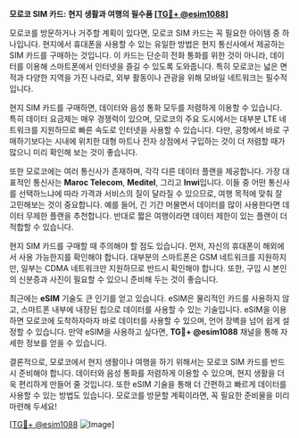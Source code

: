 **모로코 SIM 카드: 현지 생활과 여행의 필수품 [[TG💪+ @esim1088](https://t.me/s/esim1088)]**

모로코를 방문하거나 거주할 계획이 있다면, 모로코 SIM 카드는 꼭 필요한 아이템 중 하나입니다. 현지에서 휴대폰을 사용할 수 있는 유일한 방법은 현지 통신사에서 제공하는 SIM 카드를 구매하는 것입니다. 이 카드는 단순히 전화 통화를 위한 것이 아니라, 데이터를 이용해 스마트폰에서 인터넷을 즐길 수 있도록 도와줍니다. 특히 모로코는 넓은 면적과 다양한 지역을 가진 나라로, 외부 활동이나 관광을 위해 모바일 네트워크는 필수적입니다.

현지 SIM 카드를 구매하면, 데이터와 음성 통화 모두를 저렴하게 이용할 수 있습니다. 특히 데이터 요금제는 매우 경쟁력이 있으며, 모로코의 주요 도시에서는 대부분 LTE 네트워크를 지원하므로 빠른 속도로 인터넷을 사용할 수 있습니다. 다만, 공항에서 바로 구매하기보다는 시내에 위치한 대형 마트나 전자 상점에서 구입하는 것이 더 저렴할 때가 많으니 미리 확인해 보는 것이 좋습니다.

또한 모로코에는 여러 통신사가 존재하며, 각각 다른 데이터 플랜을 제공합니다. 가장 대표적인 통신사는 **Maroc Telecom**, **Meditel**, 그리고 **Inwi**입니다. 이들 중 어떤 통신사를 선택하느냐에 따라 가격과 서비스의 질이 달라질 수 있으므로, 여행 목적에 맞춰 잘 고민해보는 것이 중요합니다. 예를 들어, 긴 기간 머물면서 데이터를 많이 사용한다면 데이터 무제한 플랜을 추천합니다. 반대로 짧은 여행이라면 데이터 제한이 있는 플랜이 더 적합할 수 있습니다.

현지 SIM 카드를 구매할 때 주의해야 할 점도 있습니다. 먼저, 자신의 휴대폰이 해외에서 사용 가능한지를 확인해야 합니다. 대부분의 스마트폰은 GSM 네트워크를 지원하지만, 일부는 CDMA 네트워크만 지원하므로 반드시 확인해야 합니다. 또한, 구입 시 본인의 신분증과 사진이 필요할 수 있으니 준비해 두는 것이 좋습니다.

최근에는 **eSIM** 기술도 큰 인기를 얻고 있습니다. eSIM은 물리적인 카드를 사용하지 않고, 스마트폰 내부에 내장된 칩으로 데이터를 사용할 수 있는 기술입니다. eSIM을 이용하면 모로코에 도착하자마자 바로 데이터를 사용할 수 있으며, 언어 장벽을 넘어 쉽게 설정할 수 있습니다. 만약 eSIM을 사용하고 싶다면, **TG💪+ @esim1088** 채널을 통해 자세한 정보를 얻을 수 있습니다.

결론적으로, 모로코에서 현지 생활이나 여행을 하기 위해서는 모로코 SIM 카드를 반드시 준비해야 합니다. 데이터와 음성 통화를 저렴하게 이용할 수 있으며, 현지 생활을 더욱 편리하게 만들어 줄 것입니다. 또한 eSIM 기술을 통해 더 간편하고 빠르게 데이터를 사용할 수 있는 방법도 있습니다. 모로코를 방문할 계획이라면, 꼭 필요한 준비물을 미리 마련해 두세요!

[[TG💪+ @esim1088](https://t.me/s/esim1088) ![Image](https://i.postimg.cc/Y0z9fWf4/image.png)]